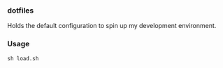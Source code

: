 ### dotfiles
Holds the default configuration to spin up my development environment.

### Usage
```
sh load.sh
```
